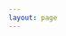 ```yaml
---
layout: page
---
```


<link rel="stylesheet" type="text/css" href="/scripsit/assets/js/uv/uv.css">
<script src="/scripsit/assets/js/uv/lib/offline.js"></script>
<script src="/scripsit/assets/js/uv/helpers.js"></script>

<style>
label {
width: 120px;
display: inline-block;
font-weight: bold;
}
</style>

<h2 class='title'></h2>
<table>
<tbody></tbody>
</table>


<!-- start UV -->

<style>
        #uv {
            width: 800px;
            height: 600px;
        }
</style>

<div id="uv" class="uv"></div>





<script>
    
    	//var manifest = "//figgy.princeton.edu/concern/scanned_resources/929257b7-8410-4f61-a8d1-19f2c24b74dc/manifest?manifest=https://figgy.princeton.edu/concern/scanned_resources/929257b7-8410-4f61-a8d1-19f2c24b74dc/manifest";
    	var manifest = "https://iiif.wellcomecollection.org/presentation/v2/b18035723";
    
        var myUV;

        window.addEventListener('uvLoaded', function (e) {

            myUV = createUV('#uv', {
                iiifResourceUri: manifest,
                configUri: 'uv-config.json'
            }, new UV.URLDataProvider());

            myUV.on("created", function(obj) {
                console.log('parsed metadata', myUV.extension.helper.manifest.getMetadata());
                console.log('raw jsonld', myUV.extension.helper.manifest.__jsonld);
            });

        }, false);

</script>



<!-- end UV -->


<script>

var colophons = {{ site.data.colophons | jsonify }};

function getParameterByName(name, url = window.location.href) {
    name = name.replace(/[\[\]]/g, '\\$&');
    var regex = new RegExp('[?&]' + name + '(=([^&#]*)|&|#|$)'),
        results = regex.exec(url);
    if (!results) return null;
    if (!results[2]) return '';
    return decodeURIComponent(results[2].replace(/\+/g, ' '));
}

function displayData(row) {

    jQuery('.title').text(row.MS);
    
    jQuery('tbody').empty();

    jQuery.each(row, function(i,v){
      if(i=="Link") { v = "<a href='"+v+"' target='_blank'>"+v+"</a>"; }
      var row = "<tr><td class='label'>"+i+"</td><td class='value'>"+v+"</td></tr>";
      jQuery('tbody').append(row);
    })
}

var id = getParameterByName('id');
console.log(id);
for(var x=0;x<=(colophons.length)-1;x++) {
  if(colophons[x].ID == id)  { 
  
   displayData(colophons[x]);
    

  }
}
</script>


<script src="/scripsit/assets/js/uv/uv.js"></script>
